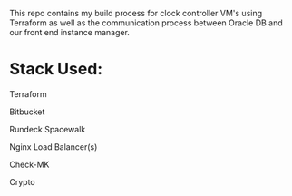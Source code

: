 This repo contains my build process for clock controller VM's using Terraform as well as the communication process between Oracle DB and our front end instance manager.

# Stack Used:
Terraform

Bitbucket

Rundeck
Spacewalk

Nginx Load Balancer(s)

Check-MK

Crypto
